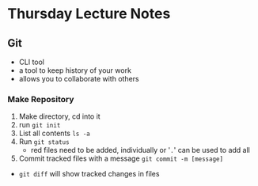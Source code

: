 # Thursday Lecture Notes

## Git
- CLI tool
- a tool to keep history of your work
- allows you to collaborate with others

### Make Repository
1. Make directory, cd into it
2. run ```git init```
3. List all contents ```ls -a```
4. Run ```git status```
    - red files need to be added, individually or '```.```' can be used to add all
5. Commit tracked files with a message ```git commit -m [message]```

- ```git diff``` will show tracked changes in files
